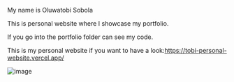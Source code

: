My name is Oluwatobi Sobola

This is personal website where I showcase my portfolio.

If you go into the portfolio folder can see my code.

This is my personal website if you want to have a look:https://tobi-personal-website.vercel.app/

![image](https://github.com/tobiy105/personal-website/assets/75105019/cc6b6847-ad7d-495c-a6e0-916c9b4f135d)

